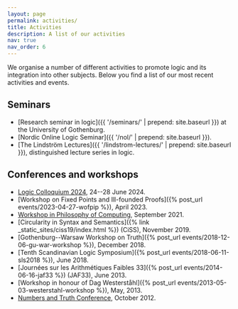 ```yaml
---
layout: page
permalink: activities/
title: Activities
description: A list of our activities
nav: true
nav_order: 6
---
```


We organise a number of different activities to promote logic and its integration into other subjects. Below you find a list of our most recent activities and events. 


## Seminars

- [Research seminar in logic]({{ '/seminars/' | prepend: site.baseurl }}) at the University of Gothenburg.
- [Nordic Online Logic Seminar]({{ '/nol/' | prepend: site.baseurl }}).
- [The Lindström Lectures]({{ '/lindstrom-lectures/' | prepend: site.baseurl }}), distinguished lecture series in logic.

## Conferences and workshops

- [Logic Colloquium 2024](https://lc2024.se), 24--28 June 2024.
- [Workshop on Fixed Points and Ill-founded Proofs]({% post_url events/2023-04-27-wofpip %}), April 2023.
- [Workshop in Philosophy of Computing](https://www.ans.pw.edu.pl/Aktualnosci/Warsztaty-z-filozofii-obliczen/(language)/eng-GB), September 2021.
- [Circularity in Syntax and Semantics]({% link _static_sites/ciss19/index.html %}) (CiSS), November 2019.
- [Gothenburg--Warsaw Workshop on Truth]({% post_url events/2018-12-06-gu-war-workshop %}), December 2018.
- [Tenth Scandinavian Logic Symposium]({% post_url events/2018-06-11-sls2018 %}), June 2018.
- [Journées sur les Arithmétiques Faibles 33]({% post_url events/2014-06-16-jaf33 %}) (JAF33), June 2013.
- [Workshop in honour of Dag Westerståhl]({% post_url events/2013-05-03-westerstahl-workshop %}), May, 2013.
- [Numbers and Truth Conference](https://engstrom.morot.org/nat/), October 2012.
